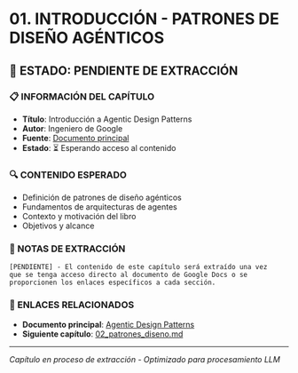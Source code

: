 # 01. INTRODUCCIÓN - PATRONES DE DISEÑO AGÉNTICOS

## 🎯 ESTADO: PENDIENTE DE EXTRACCIÓN

### 📋 INFORMACIÓN DEL CAPÍTULO
- **Título**: Introducción a Agentic Design Patterns
- **Autor**: Ingeniero de Google
- **Fuente**: [Documento principal](https://docs.google.com/document/d/1rsaK53T3Lg5KoGwvf8ukOUvbELRtH-V0LnOIFDxBryE/edit?tab=t.0)
- **Estado**: ⏳ Esperando acceso al contenido

### 🔍 CONTENIDO ESPERADO
- Definición de patrones de diseño agénticos
- Fundamentos de arquitecturas de agentes
- Contexto y motivación del libro
- Objetivos y alcance

### 📝 NOTAS DE EXTRACCIÓN
```
[PENDIENTE] - El contenido de este capítulo será extraído una vez
que se tenga acceso directo al documento de Google Docs o se
proporcionen los enlaces específicos a cada sección.
```

### 🔗 ENLACES RELACIONADOS
- **Documento principal**: [Agentic Design Patterns](https://docs.google.com/document/d/1rsaK53T3Lg5KoGwvf8ukOUvbELRtH-V0LnOIFDxBryE/edit?tab=t.0)
- **Siguiente capítulo**: [02_patrones_diseno.md](./02_patrones_diseno.md)

---

*Capítulo en proceso de extracción - Optimizado para procesamiento LLM*
